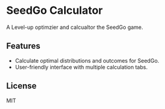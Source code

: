 # SeedGo Calculator

A Level-up optimzier and calcualtor the SeedGo game.

## Features
- Calculate optimal distributions and outcomes for SeedGo.
- User-friendly interface with multiple calculation tabs.

## License
MIT
